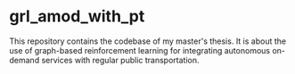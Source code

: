 # grl_amod_with_pt
This repository contains the codebase of my master's thesis. It is about the use of graph-based reinforcement learning for integrating autonomous on-demand services with regular public transportation.
